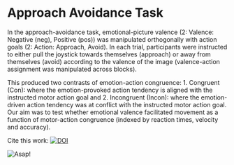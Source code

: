 # Approach Avoidance Task

In the approach-avoidance task, emotional-picture valence (2: Valence: Negative (neg), Positive (pos)) was manipulated orthogonally with action goals (2: Action: Approach, Avoid). In each trial, participants were instructed to either pull the joystick towards themselves (approach) or away from themselves (avoid) according to the valence of the image (valence-action assignment was manipulated across blocks). 

This produced two contrasts of emotion-action congruence: 1. Congruent (Con): where the emotion-provoked action tendency is aligned with the instructed motor action goal and  2. Incongruent (Incon): where the emotion-driven action tendency was at conflict with the instructed motor action goal. Our aim was to test whether emotional valence facilitated movement as a function of motor-action congruence (indexed by reaction times, velocity and accuracy).

Cite this work: [![DOI](https://zenodo.org/badge/537202423.svg)](https://zenodo.org/badge/latestdoi/537202423)


![Asap!](https://github.com/LEAPNeuroLab/ASAP/blob/main/Approach%20Avoidance/Images/asapImg.png "Asap logo")

